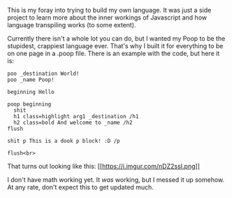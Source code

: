 This is my foray into trying to build my own language. It was just a side project to learn more about the inner workings of Javascript and how language transpiling works (to some extent).

Currently there isn't a whole lot you can do, but I wanted my Poop to be the stupidest, crappiest language ever. That's why I built it for everything to be on one page in a .poop file. There is an example with the code, but here it is:

```
poo _destination World!
poo _name Poop!

beginning Hello

poop beginning
  shit
  h1 class=highlight arg1 _destination /h1
  h2 class=bold And welcome to _name /h2
flush

shit p This is a dook p block! :D /p

flush<br>
```

That turns out looking like this:
[[https://i.imgur.com/nDZ2ssI.png]]

I don't have math working yet. It *was* working, but I messed it up somehow. At any rate, don't expect this to get updated much.